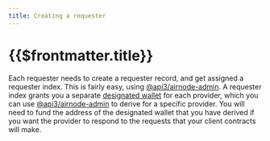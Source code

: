 ```yaml
---
title: Creating a requester
---
```


# {{$frontmatter.title}}
<VersionWarning/>
<TOC class="table-of-contents" :include-level="[2,3]" />

Each requester needs to create a requester record, and get assigned a requester index.
This is fairly easy, using [@api3/airnode-admin](https://github.com/api3dao/airnode/tree/pre-alpha/packages/admin#create-requester).
A requester index grants you a separate [designated wallet](../../protocols/request-response/designated-wallet.md) for each provider, which you can use [@api3/airnode-admin](https://github.com/api3dao/airnode/tree/pre-alpha/packages/admin#derive-designated-wallet) to derive for a specific provider.
You will need to fund the address of the designated wallet that you have derived if you want the provider to respond to the requests that your client contracts will make.

<DesignatedWalletWarning/>

